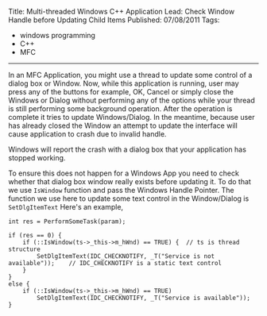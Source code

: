 Title: Multi-threaded Windows C++ Application
Lead: Check Window Handle before Updating Child Items
Published: 07/08/2011
Tags:
  - windows programming
  - C++
  - MFC
---
In an MFC Application, you might use a thread to update some control of a dialog box or Window. Now, while this application is running, user may press any of the buttons for example, OK, Cancel or simply close the Windows or Dialog without performing any of the options while your thread is still performing some background operation. After the operation is complete it tries to update Windows/Dialog. In the meantime, because user has already closed the Window an attempt to update the interface will cause application to crash due to invalid handle.

Windows will report the crash with a dialog box that your application has stopped working.

To ensure this does not happen for a Windows App you need to check whether that dialog box window really exists before updating it. To do that we use `IsWindow` function and pass the Windows Handle Pointer. The function we use here to update some text control in the Window/Dialog is `SetDlgItemText` Here's an example,

    int res = PerformSomeTask(param);
    
    if (res == 0) {
        if (::IsWindow(ts->_this->m_hWnd) == TRUE) {  // ts is thread structure
            SetDlgItemText(IDC_CHECKNOTIFY, _T("Service is not available"));    // IDC_CHECKNOTIFY is a static text control
        }
    }
    else {
        if (::IsWindow(ts->_this->m_hWnd) == TRUE)
            SetDlgItemText(IDC_CHECKNOTIFY, _T("Service is available"));
    }
